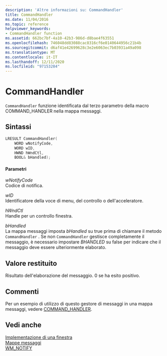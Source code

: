 ```yaml
---
description: 'Altre informazioni su: CommandHandler'
title: CommandHandler
ms.date: 11/04/2016
ms.topic: reference
helpviewer_keywords:
- CommandHandler function
ms.assetid: 662bc7bf-4a10-42b3-986d-d8bae4f63551
ms.openlocfilehash: 746048dd83088cac8316cf6e0140644956c21b4b
ms.sourcegitcommit: d6af41e42699628c3e2e6063ec7b03931a49a098
ms.translationtype: MT
ms.contentlocale: it-IT
ms.lasthandoff: 12/11/2020
ms.locfileid: "97153284"
---
```

# <a name="commandhandler"></a>CommandHandler

`CommandHandler` funzione identificata dal terzo parametro della macro COMMAND_HANDLER nella mappa messaggi.

## <a name="syntax"></a>Sintassi

```cpp
LRESULT CommandHandler(
    WORD wNotifyCode,
    WORD wID,
    HWND hWndCtl,
    BOOL& bHandled);
```

#### <a name="parameters"></a>Parametri

*wNotifyCode*<br/>
Codice di notifica.

*wID*<br/>
Identificatore della voce di menu, del controllo o dell'acceleratore.

*hWndCtl*<br/>
Handle per un controllo finestra.

*bHandled*<br/>
La mappa messaggi imposta *bHandled* su true prima di chiamare il metodo `CommandHandler` . Se non `CommandHandler` gestisce completamente il messaggio, è necessario impostare *BHANDLED* su false per indicare che il messaggio deve essere ulteriormente elaborato.

## <a name="return-value"></a>Valore restituito

Risultato dell'elaborazione del messaggio. 0 se ha esito positivo.

## <a name="remarks"></a>Commenti

Per un esempio di utilizzo di questo gestore di messaggi in una mappa messaggi, vedere [COMMAND_HANDLER](reference/message-map-macros-atl.md#command_handler).

## <a name="see-also"></a>Vedi anche

[Implementazione di una finestra](../atl/implementing-a-window.md)<br/>
[Mappe messaggi](../atl/message-maps-atl.md)<br/>
[WM_NOTIFY](/windows/win32/controls/wm-notify)
